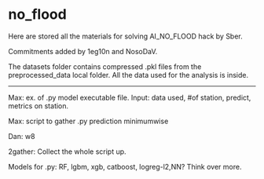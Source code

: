 # no_flood
Here are stored all the materials for solving AI_NO_FLOOD hack by Sber.

Commitments added by 1eg10n and NosoDaV.

The datasets folder contains compressed .pkl files from the preprocessed_data local folder. All the data used for the analysis is inside.



----------------------------------------
Max: ex. of .py model executable file. Input: data used, #of station, predict, metrics on station.

Max: script to gather .py prediction minimumwise

Dan: w8 

2gather: Collect the whole script up.

Models for .py: RF, lgbm, xgb, catboost, logreg-l2,NN? Think over more.


